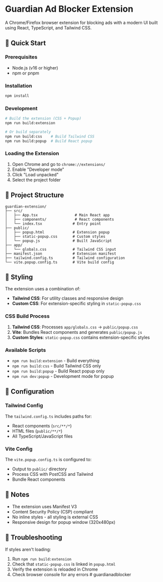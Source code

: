 # Guardian Ad Blocker Extension

A Chrome/Firefox browser extension for blocking ads with a modern UI built using React, TypeScript, and Tailwind CSS.

## 🚀 Quick Start

### Prerequisites
- Node.js (v16 or higher)
- npm or pnpm

### Installation
```bash
npm install
```

### Development
```bash
# Build the extension (CSS + Popup)
npm run build:extension

# Or build separately
npm run build:css    # Build Tailwind CSS
npm run build:popup  # Build React popup
```

### Loading the Extension

1. Open Chrome and go to `chrome://extensions/`
2. Enable "Developer mode"
3. Click "Load unpacked"
4. Select the project folder

## 📁 Project Structure

```
guardian-extension/
├── src/
│   ├── App.tsx                 # Main React app
│   ├── components/             # React components
│   └── index.tsx              # Entry point
├── public/
│   ├── popup.html             # Extension popup
│   ├── static-popup.css       # Custom styles
│   └── popup.js               # Built JavaScript
├── app/
│   └── globals.css            # Tailwind CSS input
├── manifest.json              # Extension manifest
├── tailwind.config.ts         # Tailwind configuration
└── vite.popup.config.ts       # Vite build config
```

## 🎨 Styling

The extension uses a combination of:
- **Tailwind CSS**: For utility classes and responsive design
- **Custom CSS**: For extension-specific styling in `static-popup.css`

### CSS Build Process

1. **Tailwind CSS**: Processes `app/globals.css` → `public/popup.css`
2. **Vite**: Bundles React components and generates `public/popup.js`
3. **Custom Styles**: `static-popup.css` contains extension-specific styles

### Available Scripts

- `npm run build:extension` - Build everything
- `npm run build:css` - Build Tailwind CSS only
- `npm run build:popup` - Build React popup only
- `npm run dev:popup` - Development mode for popup

## 🔧 Configuration

### Tailwind Config
The `tailwind.config.ts` includes paths for:
- React components (`src/**/*`)
- HTML files (`public/**/*`)
- All TypeScript/JavaScript files

### Vite Config
The `vite.popup.config.ts` is configured to:
- Output to `public/` directory
- Process CSS with PostCSS and Tailwind
- Bundle React components

## 📝 Notes

- The extension uses Manifest V3
- Content Security Policy (CSP) compliant
- No inline styles - all styling is external CSS
- Responsive design for popup window (320x480px)

## 🐛 Troubleshooting

If styles aren't loading:
1. Run `npm run build:extension`
2. Check that `static-popup.css` is linked in `popup.html`
3. Verify the extension is reloaded in Chrome
4. Check browser console for any errors # guardianadblocker
